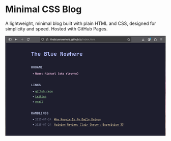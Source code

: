 # Minimal CSS Blog

A lightweight, minimal blog built with plain HTML and CSS, designed for simplicity and speed. Hosted with GitHub Pages.

![screenshot-of-website](image.png)